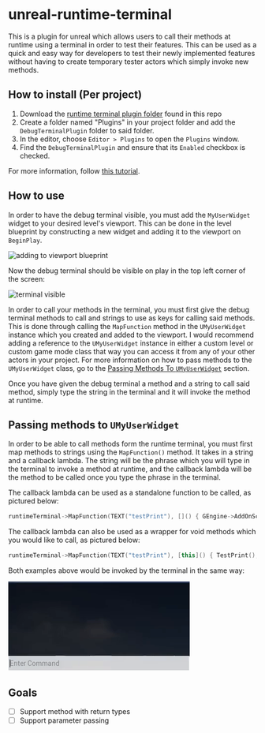 # unreal-runtime-terminal
This is a plugin for unreal which allows users to call their methods at runtime using a terminal in order to test their features. This can be used as a quick and easy way for developers to test their newly implemented features without having to create temporary tester actors which simply invoke new methods. 

## How to install (Per project)
1) Download the [runtime terminal plugin folder](https://github.com/digocorbellini/unreal-runtime-terminal/tree/master/Plugins/DebugTerminalPlugin) found in this repo
2) Create a folder named "Plugins" in your project folder and add the `DebugTerminalPlugin` folder to said folder.
3) In the editor, choose `Editor > Plugins` to open the `Plugins` window.
4) Find the `DebugTerminalPlugin` and ensure that its `Enabled` checkbox is checked.

For more information, follow [this tutorial](https://ue4resources.com/install-plugins).

## How to use
In order to have the debug terminal visible, you must add the `MyUserWidget` widget to your desired level's viewport. This can be done in the level blueprint by constructing a new widget and adding it to the viewport on `BeginPlay`. 

![adding to viewport blueprint](./Images/adding_to_viewport.png)

Now the debug terminal should be visible on play in the top left corner of the screen:

![terminal visible](./Images/terminal_visible.png)

In order to call your methods in the terminal, you must first give the debug terminal methods to call and strings to use as keys for calling said methods. This is done through calling the `MapFunction` method in the `UMyUserWidget` instance which you created and added to the viewport. I would recommend adding a reference to the `UMyUserWidget` instance in either a custom level or custom game mode class that way you can access it from any of your other actors in your project. For more information on how to pass methods to the `UMyUserWidget` class, go to the [Passing Methods To `UMyUserWidget`](https://github.com/digocorbellini/unreal-runtime-terminal/edit/master/README.md#passing-methods-to-umyuserwidget) section.

Once you have given the debug terminal a method and a string to call said method, simply type the string in the terminal and it will invoke the method at runtime.

## Passing methods to `UMyUserWidget`
In order to be able to call methods form the runtime terminal, you must first map methods to strings using the `MapFunction()` method. It takes in a string and a callback lambda. The string will be the phrase which you will type in the terminal to invoke a method at runtime, and the callback lambda will be the method to be called once you type the phrase in the terminal.

The callback lambda can be used as a standalone function to be called, as pictured below:
```C++
runtimeTerminal->MapFunction(TEXT("testPrint"), []() { GEngine->AddOnScreenDebugMessage(-1, 5, FColor::Red, TEXT("testPrint Called"));});
```

The callback lambda can also be used as a wrapper for void methods which you would like to call, as pictured below:
```C++
runtimeTerminal->MapFunction(TEXT("testPrint"), [this]() { TestPrint(); });
```

Both examples above would be invoked by the terminal in the same way:

![using terminal gif](./Images/terminal_usage.gif)

## Goals
- [ ] Support method with return types
- [ ] Support parameter passing 
